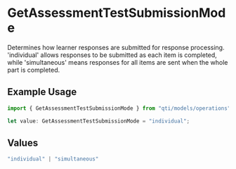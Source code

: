 # GetAssessmentTestSubmissionMode

Determines how learner responses are submitted for response processing. 'individual' allows responses to be submitted as each item is completed, while 'simultaneous' means responses for all items are sent when the whole part is completed.

## Example Usage

```typescript
import { GetAssessmentTestSubmissionMode } from "qti/models/operations";

let value: GetAssessmentTestSubmissionMode = "individual";
```

## Values

```typescript
"individual" | "simultaneous"
```